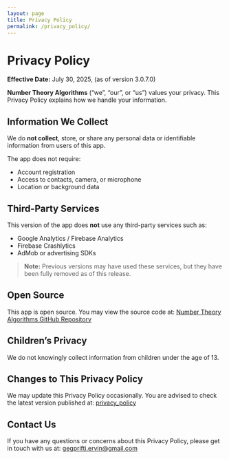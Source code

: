 ```yaml
---
layout: page
title: Privacy Policy
permalink: /privacy_policy/
---
```


# Privacy Policy

**Effective Date:** July 30, 2025, (as of version 3.0.7.0)

**Number Theory Algorithms** (“we”, “our”, or “us”) values your privacy. This Privacy Policy explains how we handle your information.

## Information We Collect

We do **not collect**, store, or share any personal data or identifiable information from users of this app.

The app does not require:
- Account registration
- Access to contacts, camera, or microphone
- Location or background data

## Third-Party Services

This version of the app does **not** use any third-party services such as:
- Google Analytics / Firebase Analytics
- Firebase Crashlytics
- AdMob or advertising SDKs

> **Note:** Previous versions may have used these services, but they have been fully removed as of this release.

## Open Source

This app is open source. You may view the source code at: 
[Number Theory Algorithms GitHub Repository](https://github.com/ervingegprifti/numbertheoryalgorithms)

## Children’s Privacy

We do not knowingly collect information from children under the age of 13.

## Changes to This Privacy Policy

We may update this Privacy Policy occasionally. You are advised to check the latest version published at: [privacy_policy](https://ervingegprifti.github.io/numbertheoryalgorithms/privacy_policy)

## Contact Us

If you have any questions or concerns about this Privacy Policy, please get in touch with us at: gegprifti.ervin@gmail.com
